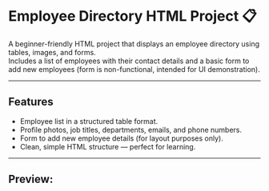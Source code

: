 # Employee Directory HTML Project 📋

A beginner-friendly HTML project that displays an employee directory using tables, images, and forms.  
Includes a list of employees with their contact details and a basic form to add new employees (form is non-functional, intended for UI demonstration).

---

##  Features

- Employee list in a structured table format.
- Profile photos, job titles, departments, emails, and phone numbers.
- Form to add new employee details (for layout purposes only).
- Clean, simple HTML structure — perfect for learning.

---

## Preview:



